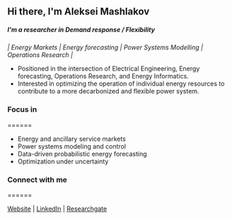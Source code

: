 
## Hi there, I'm Aleksei Mashlakov

##### I'm a researcher in Demand response / Flexibility

*| Energy Markets | Energy forecasting | Power Systems Modelling | Operations Research |*

* Positioned in the intersection of Electrical Engineering, Energy forecasting, Operations Research, and Energy Informatics. 
* Interested in optimizing the operation of individual energy resources to contribute to a more decarbonized and flexible power system. 

### Focus in
======

 - Energy and ancillary service markets 
 - Power systems modeling and control
 - Data-driven probabilistic energy forecasting
 - Optimization under uncertainty

### Connect with me 
======

[Website][website] | [LinkedIn][linkedin] | [Researchgate][researchgate]

<br />

[website]: https://aleksei-mashlakov.github.io/
[linkedin]: https://www.linkedin.com/in/mashlakov/
[researchgate]: https://www.researchgate.net/profile/Aleksei-Mashlakov